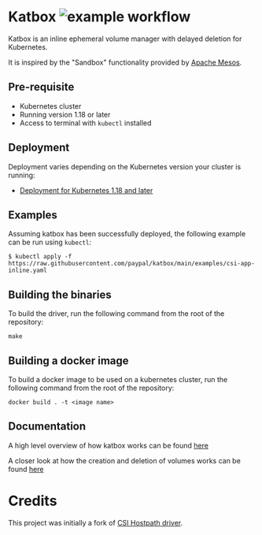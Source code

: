 # Katbox ![example workflow](https://github.com/paypal/katbox/actions/workflows/ci.yml/badge.svg)

Katbox is an inline ephemeral volume manager with delayed deletion for Kubernetes.

It is inspired by the "Sandbox" functionality provided by
[Apache Mesos](http://mesos.apache.org/documentation/latest/sandbox/).

## Pre-requisite
- Kubernetes cluster
- Running version 1.18 or later
- Access to terminal with `kubectl` installed

## Deployment
Deployment varies depending on the Kubernetes version your cluster is running:
- [Deployment for Kubernetes 1.18 and later](docs/deploy-1.18-and-later.md)

## Examples
Assuming katbox has been successfully deployed, the following example can be run using `kubectl`:

`$ kubectl apply -f https://raw.githubusercontent.com/paypal/katbox/main/examples/csi-app-inline.yaml`

## Building the binaries
To build the driver, run the following command from the root of the repository:

```shell
make
```

## Building a docker image
To build a docker image to be used on a kubernetes cluster, run the following command from the root of the repository:

```shell
docker build . -t <image name>
```

## Documentation
A high level overview of how katbox works can be found [here](docs/overview.md)

A closer look at how the creation and deletion of volumes works can be found [here](docs/create-delete-flow.md)

# Credits
This project was initially a fork of
[CSI Hostpath driver](https://github.com/kubernetes-csi/csi-driver-host-path).
